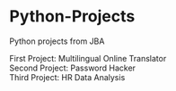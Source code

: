 # Python-Projects
Python projects from JBA

First Project: Multilingual Online Translator <br />
Second Project: Password Hacker <br />
Third Project: HR Data Analysis <br />
